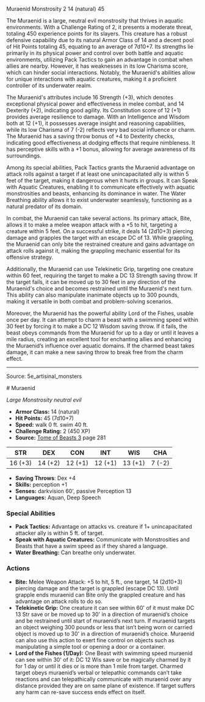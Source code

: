 <MonsterName/>Muraenid</MonsterName>
<CreatureType/>Monstrosity</CreatureType>
<CR/>2</CR>
<AC/>14 (natural)</AC>
<HP/>45</HP>
<summary>The Muraenid is a large, neutral evil monstrosity that thrives in aquatic environments. With a Challenge Rating of 2, it presents a moderate threat, totaling 450 experience points for its slayers. This creature has a robust defensive capability due to its natural Armor Class of 14 and a decent pool of Hit Points totaling 45, equating to an average of 7d10+7. Its strengths lie primarily in its physical power and control over both battle and aquatic environments, utilizing Pack Tactics to gain an advantage in combat when allies are nearby. However, it has weaknesses in its low Charisma score, which can hinder social interactions. Notably, the Muraenid's abilities allow for unique interactions with aquatic creatures, making it a proficient controller of its underwater realm.</summary>

<detail>

The Muraenid's attributes include 16 Strength (+3), which denotes exceptional physical power and effectiveness in melee combat, and 14 Dexterity (+2), indicating good agility. Its Constitution score of 12 (+1) provides average resilience to damage. With an Intelligence and Wisdom both at 12 (+1), it possesses average insight and reasoning capabilities, while its low Charisma of 7 (-2) reflects very bad social influence or charm. The Muraenid has a saving throw bonus of +4 to Dexterity checks, indicating good effectiveness at dodging effects that require nimbleness. It has perceptive skills with a +1 bonus, allowing for average awareness of its surroundings.

Among its special abilities, Pack Tactics grants the Muraenid advantage on attack rolls against a target if at least one unincapacitated ally is within 5 feet of the target, making it dangerous when it hunts in groups. It can Speak with Aquatic Creatures, enabling it to communicate effectively with aquatic monstrosities and beasts, enhancing its dominance in water. The Water Breathing ability allows it to exist underwater seamlessly, functioning as a natural predator of its domain.

In combat, the Muraenid can take several actions. Its primary attack, Bite, allows it to make a melee weapon attack with a +5 to hit, targeting a creature within 5 feet. On a successful strike, it deals 14 (2d10+3) piercing damage and grapples the target with an escape DC of 13. While grappling, the Muraenid can only bite the restrained creature and gains advantage on attack rolls against it, making the grappling mechanic essential for its offensive strategy. 

Additionally, the Muraenid can use Telekinetic Grip, targeting one creature within 60 feet, requiring the target to make a DC 13 Strength saving throw. If the target fails, it can be moved up to 30 feet in any direction of the Muraenid's choice and becomes restrained until the Muraenid's next turn. This ability can also manipulate inanimate objects up to 300 pounds, making it versatile in both combat and problem-solving scenarios.

Moreover, the Muraenid has the powerful ability Lord of the Fishes, usable once per day. It can attempt to charm a beast with a swimming speed within 30 feet by forcing it to make a DC 12 Wisdom saving throw. If it fails, the beast obeys commands from the Muraenid for up to a day or until it leaves a mile radius, creating an excellent tool for enchanting allies and enhancing the Muraenid’s influence over aquatic domains. If the charmed beast takes damage, it can make a new saving throw to break free from the charm effect.</detail>



---

Source: 5e_artisinal_monsters

<statblock>
# Muraenid

*Large* *Monstrosity* *neutral evil*

- **Armor Class:** 14 (natural)
- **Hit Points:** 45 (7d10+7)
- **Speed:** walk 0 ft. swim 40 ft.
- **Challenge Rating:** 2 (450 XP)
- **Source:** [Tome of Beasts 3](https://koboldpress.com/kpstore/product/tome-of-beasts-3-for-5th-edition/) page 281

| STR | DEX | CON | INT | WIS | CHA |
| --- | --- | --- | --- | --- | --- |
| 16 (+3) | 14 (+2) | 12 (+1) | 12 (+1) | 13 (+1) | 7 (-2) |

- **Saving Throws**: Dex +4
- **Skills:** perception +1
- **Senses:** darkvision 60', passive Perception 13
- **Languages:** Aquan, Deep Speech

### Special Abilities

- **Pack Tactics:** Advantage on attacks vs. creature if 1+ unincapacitated attacker ally is within 5 ft. of target.
- **Speak with Aquatic Creatures:** Communicate with Monstrosities and Beasts that have a swim speed as if they shared a language.
- **Water Breathing:** Can breathe only underwater.

### Actions

- **Bite:** Melee Weapon Attack: +5 to hit, 5 ft., one target, 14 (2d10+3) piercing damage and the target is grappled (escape DC 13). Until grapple ends muraenid can Bite only the grappled creature and has advantage on attack rolls to do so.
- **Telekinetic Grip:** One creature it can see within 60' of it must make DC 13 Str save or be moved up to 30' in a direction of muraenid’s choice and be restrained until start of muraenid’s next turn. If  muraenid targets an object weighing 300 pounds or less that isn’t being worn or carried object is moved up to 30' in a direction of muraenid’s choice. Muraenid can also use this action to exert fine control on objects such as manipulating a simple tool or opening a door or a container.
- **Lord of the Fishes (1/Day):** One Beast with swimming speed muraenid can see within 30' of it: DC 12 Wis save or be magically charmed by it for 1 day or until it dies or is more than 1 mile from target. Charmed target obeys muraenid’s verbal or telepathic commands can’t take reactions and can telepathically communicate with muraenid over any distance provided they are on same plane of existence. If target suffers any harm can re-save success ends effect on itself.


</statblock>


